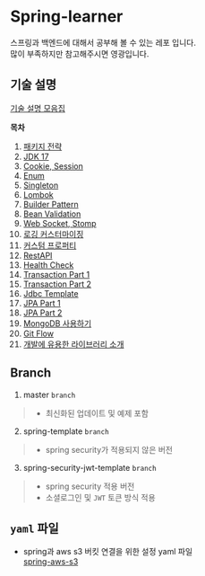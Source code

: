 # Spring-learner
스프링과 백엔드에 대해서 공부해 볼 수 있는 레포 입니다.  
많이 부족하지만 참고해주시면 영광입니다.  

## 기술 설명
[기술 설명 모음집](https://github.com/duckbill413/spring-learner/tree/master/learner)

**목차**
1. [패키지 전략](./learner/패키지_전략.md)
2. [JDK 17](./learner/JDK_17.md)
3. [Cookie, Session](./learner/Cookie_Session.md)
4. [Enum](./learner/Enum.md)
5. [Singleton](./learner/Singleton.md)
6. [Lombok](./learner/Lombok.md)
7. [Builder Pattern](./learner/Builder_Pattern.md)
8. [Bean Validation](./learner/Bean_Validation.md)
9. [Web Socket, Stomp](./learner/Web_Socket.md)
10. [로깅 커스터마이징](./learner/로깅_커스터마이징.md)
11. [커스텀 프로퍼티](./learner/커스텀_프로퍼티.md)
12. [RestAPI](./learner/RESTAPI.md)
13. [Health Check](./learner/Health_Check.md)
14. [Transaction Part 1](./learner/Transaction_Part1.md)
15. [Transaction Part 2](./learner/Transaction_Part2.md)
16. [Jdbc Template](./learner/JDBC_Template.md)
17. [JPA Part 1](./learner/JPA_Part1.md)
18. [JPA Part 2](./learner/JPA_Part2.md)
19. [MongoDB 사용하기](./learner/몽고_DB_사용하기.md)
20. [Git Flow](./learner/Git_Flow.md)
21. [개발에 유용한 라이브러리 소개](./learner/유용한_라이브러리_소개.md)

## Branch
1. master `branch`
  > - 최신화된 업데이트 및 예제 포함
2. spring-template `branch`  
  > - spring security가 적용되지 않은 버전
3. spring-security-jwt-template `branch`
  > - spring security 적용 버전
  > - 소셜로그인 및 `JWT` 토큰 방식 적용

## `yaml` 파일
- spring과 aws s3 버킷 연결을 위한 설정 yaml 파일  
[spring-aws-s3](https://github.com/duckbill413/spring-learner/commit/62cee35925bf4d6f80495400fc2ecb6186154aef#diff-6a52b38301672b5bedc43d9918e9e919787108727e94efeab5b3a0708a310eb0)
